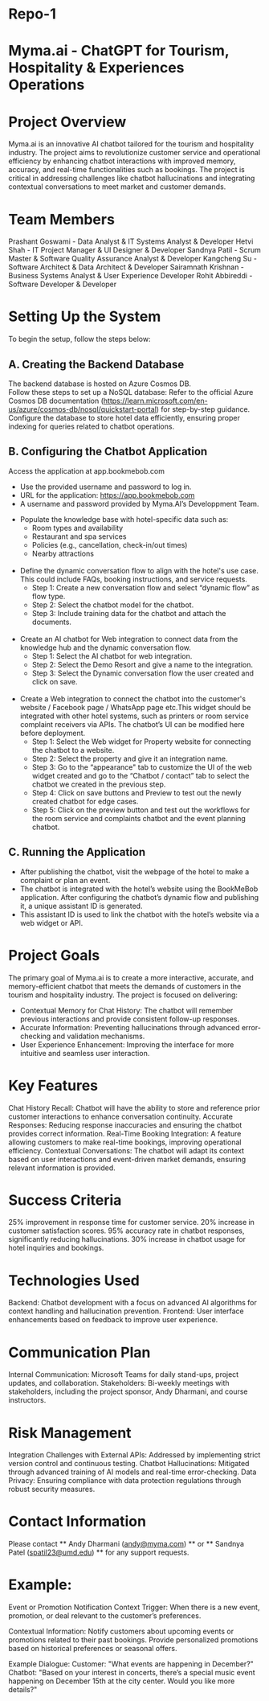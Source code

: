 # Repo-1
# Myma.ai - ChatGPT for Tourism, Hospitality & Experiences Operations

# Project Overview
Myma.ai is an innovative AI chatbot tailored for the tourism and hospitality industry. The project aims to revolutionize customer service and operational efficiency by enhancing chatbot interactions with improved memory, accuracy, and real-time functionalities such as bookings. The project is critical in addressing challenges like chatbot hallucinations and integrating contextual conversations to meet market and customer demands.

# Team Members
Prashant Goswami - Data Analyst & IT Systems Analyst & Developer
Hetvi Shah - IT Project Manager & UI Designer & Developer
Sandnya Patil - Scrum Master & Software Quality Assurance Analyst & Developer
Kangcheng Su - Software Architect & Data Architect & Developer
Sairamnath Krishnan - Business Systems Analyst & User Experience Developer
Rohit Abbireddi - Software Developer & Developer

# Setting Up the System
To begin the setup, follow the steps below:
## A. Creating the Backend Database
The backend database is hosted on Azure Cosmos DB. <br> Follow these steps to set up a NoSQL database:
Refer to the official Azure Cosmos DB documentation (https://learn.microsoft.com/en-us/azure/cosmos-db/nosql/quickstart-portal) for step-by-step guidance. <br>
Configure the database to store hotel data efficiently, ensuring proper indexing for queries related to chatbot operations.<br>
## B. Configuring the Chatbot Application
Access the application at app.bookmebob.com <br>
  - Use the provided username and password to log in.<br>
  - URL for the application: https://app.bookmebob.com<br>
  - A username and password provided by Myma.AI’s Developpment Team.<br>
* Populate the knowledge base with hotel-specific data such as:<br>
  - Room types and availability
  - Restaurant and spa services
  - Policies (e.g., cancellation, check-in/out times)
  - Nearby attractions
</br></br>
* Define the dynamic conversation flow to align with the hotel's use case. This could include FAQs, booking instructions, and service requests.
  - Step 1: Create a new conversation flow and select “dynamic flow” as flow type.
  - Step 2: Select the chatbot model for the chatbot.
  - Step 3: Include training data for the chatbot and attach the documents.
</br></br>
* Create an AI chatbot for Web integration to connect data from the knowledge hub and the dynamic conversation flow.
  - Step 1: Select the AI chatbot for web integration.
  - Step 2: Select the Demo Resort and give a name to the integration.
  - Step 3: Select the Dynamic conversation flow the user created and click on save.
</br></br>
* Create a Web integration to connect the chatbot into the customer's website  / Facebook page / WhatsApp page etc.This widget should be integrated with other hotel systems, such as printers or room service complaint receivers via APIs. The chatbot’s UI can be modified here before deployment.<br>
  - Step 1: Select the Web widget for Property website for connecting the chatbot to a website.
  - Step 2: Select the property and give it an integration name.
  - Step 3: Go to the “appearance" tab to customize the UI of the web widget created and go to the “Chatbot / contact” tab to select the chatbot we created in the previous step.
  - Step 4: Click on save buttons and Preview to test out the newly created chatbot for edge cases.
  - Step 5: Click on the preview button and test out the workflows for the room service and complaints chatbot and the event planning chatbot.

## C. Running the Application
  - After publishing the chatbot, visit the webpage of the hotel to make a complaint or plan an event.
  - The chatbot is integrated with the hotel’s website using the BookMeBob application. After configuring the chatbot’s dynamic flow and publishing it, a unique assistant ID is generated.
  - This assistant ID is used to link the chatbot with the hotel’s website via a web widget or API.


# Project Goals
The primary goal of Myma.ai is to create a more interactive, accurate, and memory-efficient chatbot that meets the demands of customers in the tourism and hospitality industry. The project is focused on delivering:
- Contextual Memory for Chat History: The chatbot will remember previous interactions and provide consistent follow-up responses.
- Accurate Information: Preventing hallucinations through advanced error-checking and validation mechanisms.
- User Experience Enhancement: Improving the interface for more intuitive and seamless user interaction.

# Key Features
Chat History Recall: Chatbot will have the ability to store and reference prior customer interactions to enhance conversation continuity.
Accurate Responses: Reducing response inaccuracies and ensuring the chatbot provides correct information.
Real-Time Booking Integration: A feature allowing customers to make real-time bookings, improving operational efficiency.
Contextual Conversations: The chatbot will adapt its context based on user interactions and event-driven market demands, ensuring relevant information is provided.

# Success Criteria
25% improvement in response time for customer service.
20% increase in customer satisfaction scores.
95% accuracy rate in chatbot responses, significantly reducing hallucinations.
30% increase in chatbot usage for hotel inquiries and bookings.

# Technologies Used
Backend: Chatbot development with a focus on advanced AI algorithms for context handling and hallucination prevention.
Frontend: User interface enhancements based on feedback to improve user experience.

# Communication Plan
Internal Communication: Microsoft Teams for daily stand-ups, project updates, and collaboration.
Stakeholders: Bi-weekly meetings with stakeholders, including the project sponsor, Andy Dharmani, and course instructors.

# Risk Management
Integration Challenges with External APIs: Addressed by implementing strict version control and continuous testing.
Chatbot Hallucinations: Mitigated through advanced training of AI models and real-time error-checking.
Data Privacy: Ensuring compliance with data protection regulations through robust security measures.

# Contact Information
Please contact ** Andy Dharmani (andy@myma.com) ** or ** Sandnya Patel (spatil23@umd.edu) ** for any support requests.

# Example:
Event or Promotion Notification Context
Trigger: When there is a new event, promotion, or deal relevant to the customer’s preferences.

Contextual Information:
Notify customers about upcoming events or promotions related to their past bookings.
Provide personalized promotions based on historical preferences or seasonal offers.

Example Dialogue:
Customer: "What events are happening in December?"
Chatbot: "Based on your interest in concerts, there’s a special music event happening on December 15th at the city center. Would you like more details?"
